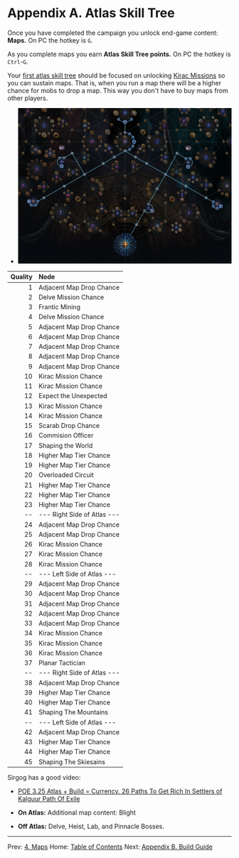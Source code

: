 # Appendix A. Atlas Skill Tree

Once you have completed the campaign you unlock end-game content: **Maps.**  On PC the hotkey is `G`.

As you complete maps you earn **Atlas Skill Tree points.**  On PC the hotkey is `Ctrl`-`G`.

Your [first atlas skill tree](https://poeplanner.com/atlas-tree/BAASACkAH8qH1F8-QL-n4iFgtWY4iH1ajerZWxe6HX23XX2ROJ3e_p87Tdee2AKuKY1Fl0U6s8fhELxJtXdzmaLQxB-u75GJYMgYiwtxqUPjP41kb7WZuRQAH4sIAAAAAAAAAwMAAAAAAAAAAAA=) should be focused on unlocking [Kirac Missions](https://www.poewiki.net/wiki/Commander_Kirac) so you can sustain maps. That is, when you run a map there will be a higher chance for mobs to drop a map.  This way you don't have to buy maps from other players.

* ![Atlas Map Sustain](pics/atlas_map_sustain.png)

|Quality| Node                         |
|------:|:-----------------------------|
|     1 | Adjacent Map Drop Chance     |
|     2 | Delve Mission Chance         |
|     3 | Frantic Mining               |
|     4 | Delve Mission Chance         |
|     5 | Adjacent Map Drop Chance     |
|     6 | Adjacent Map Drop Chance     |
|     7 | Adjacent Map Drop Chance     |
|     8 | Adjacent Map Drop Chance     |
|     9 | Adjacent Map Drop Chance     |
|    10 | Kirac Mission Chance         |
|    11 | Kirac Mission Chance         |
|    12 | Expect the Unexpected        |
|    13 | Kirac Mission Chance         |
|    14 | Kirac Mission Chance         |
|    15 | Scarab Drop Chance           |
|    16 | Commision Officer            |
|    17 | Shaping the World            |
|    18 | Higher Map Tier Chance       |
|    19 | Higher Map Tier Chance       |
|    20 | Overloaded Circuit           |
|    21 | Higher Map Tier Chance       |
|    22 | Higher Map Tier Chance       |
|    23 | Higher Map Tier Chance       |
|    -- | --- Right Side of Atlas ---  |
|    24 | Adjacent Map Drop Chance     |
|    25 | Adjacent Map Drop Chance     |
|    26 | Kirac Mission Chance         |
|    27 | Kirac Mission Chance         |
|    28 | Kirac Mission Chance         |
|    -- | --- Left Side of Atlas ---   |
|    29 | Adjacent Map Drop Chance     |
|    30 | Adjacent Map Drop Chance     |
|    31 | Adjacent Map Drop Chance     |
|    32 | Adjacent Map Drop Chance     |
|    33 | Adjacent Map Drop Chance     |
|    34 | Kirac Mission Chance         |
|    35 | Kirac Mission Chance         |
|    36 | Kirac Mission Chance         |
|    37 | Planar Tactician             |
|    -- | --- Right Side of Atlas ---  |
|    38 | Adjacent Map Drop Chance     |
|    39 | Higher Map Tier Chance       |
|    40 | Higher Map Tier Chance       |
|    41 | Shaping The Mountains        |
|    -- | --- Left Side of Atlas ---   |
|    42 | Adjacent Map Drop Chance     |
|    43 | Higher Map Tier Chance       |
|    44 | Higher Map Tier Chance       |
|    45 | Shaping The Skiesains        |

Sirgog has a good video:

* [POE 3.25 Atlas + Build = Currency. 26 Paths To Get Rich In Settlers of Kalguur Path Of Exile](https://www.youtube.com/watch?v=4m7_uyZy3yc&t=250s)

* **On Atlas:** Additional map content: Blight
* **Off Atlas:** Delve, Heist, Lab, and Pinnacle Bosses.

---

Prev: [4. Maps](maps.md)
Home: [Table of Contents](readme.md)
Next: [Appendix B. Build Guide](appendix_b_build_guide.md)
